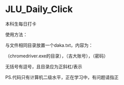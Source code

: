 # JLU_Daily_Click
本科生每日打卡

使用方法：

与文件相同目录放置一个daka.txt，内容为：

（chromedriver.exe的目录），（吉大账号），（密码）

无括号有逗号，且目录应为正斜杠/表示

PS.代码只有计算机二级水平，正在学习中，有问题请指正

